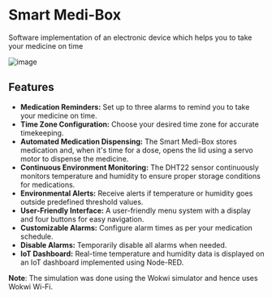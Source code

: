 # Smart Medi-Box
Software implementation of an electronic device which helps you to take your medicine on time

![image](https://github.com/Sithminii/Medi-Box/assets/129846300/a1c86fb6-9980-47b6-b0d2-07a3c302833a)

## Features

- **Medication Reminders:** Set up to three alarms to remind you to take your medicine on time.
- **Time Zone Configuration:** Choose your desired time zone for accurate timekeeping.
- **Automated Medication Dispensing:** The Smart Medi-Box stores medication and, when it's time for a dose, opens the lid using a servo motor to dispense the medicine.
- **Continuous Environment Monitoring:** The DHT22 sensor continuously monitors temperature and humidity to ensure proper storage conditions for medications.
- **Environmental Alerts:** Receive alerts if temperature or humidity goes outside predefined threshold values.
- **User-Friendly Interface:** A user-friendly menu system with a display and four buttons for easy navigation.
- **Customizable Alarms:** Configure alarm times as per your medication schedule.
- **Disable Alarms:** Temporarily disable all alarms when needed.
- **IoT Dashboard:** Real-time temperature and humidity data is displayed on an IoT dashboard implemented using Node-RED.

**Note**: The simulation was done using the Wokwi simulator and hence uses Wokwi Wi-Fi.
